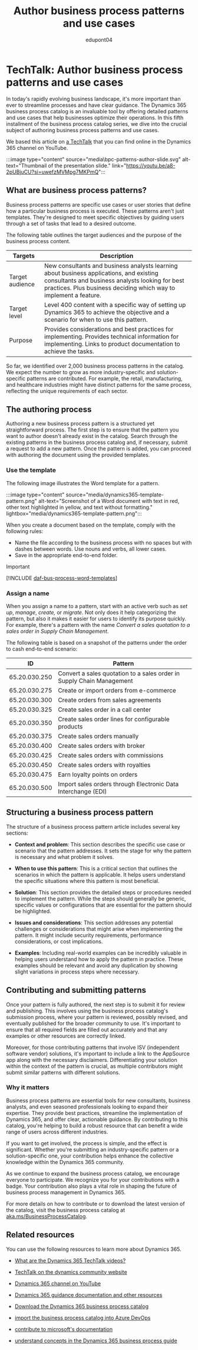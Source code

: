 ﻿---
title: Author business process patterns and use cases
description: Summary of TechTalk video that talks about how you author business process-related patterns based on the business process catalog for Dynamics 365 implementations.
ms.date: 09/20/2024
ms.topic: conceptual
author: edupont04
ms.author: edupont
ai-usage: ai-assisted
---

# TechTalk: Author business process patterns and use cases

In today's rapidly evolving business landscape, it's more important than ever to streamline processes and have clear guidance. The Dynamics 365 business process catalog is an invaluable tool by offering detailed patterns and use cases that help businesses optimize their operations. In this fifth installment of the business process catalog series, we dive into the crucial subject of authoring business process patterns and use cases.

We based this article on [a TechTalk](https://youtu.be/a8-2pUBjuCU?si=uwefzMVMpg7MKPmQ) that you can find online in the Dynamics 365 channel on YouTube.  

:::image type="content" source="media\bpc-patterns-author-slide.svg" alt-text="Thumbnail of the presentation slide." link="https://youtu.be/a8-2pUBjuCU?si=uwefzMVMpg7MKPmQ":::

## What are business process patterns?

Business process patterns are specific use cases or user stories that define how a particular business process is executed. These patterns aren't just templates. They're designed to meet specific objectives by guiding users through a set of tasks that lead to a desired outcome.

The following table outlines the target audiences and the purpose of the business process content.

|Targets|Description  |
|---------|---------|
|Target audience | New consultants and business analysts learning about business applications, and existing consultants and business analysts looking for best practices. Plus business deciding which way to implement a feature.|
|Target level| Level 400 content with a specific way of setting up Dynamics 365 to achieve the objective and a scenario for when to use this pattern. |
|Purpose |Provides considerations and best practices for implementing. Provides technical information for implementing. Links to product documentation to achieve the tasks. |

So far, we identified over 2,000 business process patterns in the catalog. We expect the number to grow as more industry-specific and solution-specific patterns are contributed. For example, the retail, manufacturing, and healthcare industries might have distinct patterns for the same process, reflecting the unique requirements of each sector.

## The authoring process

Authoring a new business process pattern is a structured yet straightforward process. The first step is to ensure that the pattern you want to author doesn't already exist in the catalog. Search through the existing patterns in the business process catalog and, if necessary, submit a request to add a new pattern. Once the pattern is added, you can proceed with authoring the document using the provided templates.

### Use the template

The following image illustrates the Word template for a pattern.

:::image type="content" source="media/dynamics365-template-pattern.png" alt-text="Screenshot of a Word document with text in red, other text highlighted in yellow, and text without formatting." lightbox="media/dynamics365-template-pattern.png":::

When you create a document based on the template, comply with the following rules:

- Name the file according to the business process with no spaces but with dashes between words. Use nouns and verbs, all lower cases.  
- Save in the appropriate end-to-end folder.

> [!IMPORTANT]
> [!INCLUDE [daf-bus-process-word-templates](~/../shared-content/shared/guidance-includes/daf-bus-process-word-templates.md)]

### Assign a name

When you assign a name to a pattern, start with an active verb such as *set up*, *manage*, *create,* or *migrate*. Not only does it help categorizing the pattern, but also it makes it easier for users to identify its purpose quickly. For example, there's a pattern with the name *Convert a sales quotation to a sales order in Supply Chain Management*.

The following table is based on a snapshot of the patterns under the order to cash end-to-end scenario:

| ID | Pattern |
|--|--|
| 65.20.030.250 | Convert a sales quotation to a sales order in Supply Chain Management |
| 65.20.030.275 | Create or import orders from e-commerce |
| 65.20.030.300 | Create orders from sales agreements |
| 65.20.030.325 | Create sales order in a call center |
| 65.20.030.350 | Create sales order lines for configurable products |
| 65.20.030.375 | Create sales orders manually |
| 65.20.030.400 | Create sales orders with broker |
| 65.20.030.425 | Create sales orders with commissions |
| 65.20.030.450 | Create sales orders with royalties |
| 65.20.030.475 | Earn loyalty points on orders |
| 65.20.030.500 | Import sales orders through Electronic Data Interchange (EDI) |

## Structuring a business process pattern

The structure of a business process pattern article includes several key sections:

- **Context and problem**: This section describes the specific use case or scenario that the pattern addresses. It sets the stage for why the pattern is necessary and what problem it solves.

- **When to use this pattern**: This is a critical section that outlines the scenarios in which the pattern is applicable. It helps users understand the specific situations where this pattern is most beneficial.

- **Solution**: This section provides the detailed steps or procedures needed to implement the pattern. While the steps should generally be generic, specific values or configurations that are essential for the pattern should be highlighted.

- **Issues and considerations**: This section addresses any potential challenges or considerations that might arise when implementing the pattern. It might include security requirements, performance considerations, or cost implications.

- **Examples**: Including real-world examples can be incredibly valuable in helping users understand how to apply the pattern in practice. These examples should be relevant and avoid any duplication by showing slight variations in process steps where necessary.

## Contributing and submitting patterns

Once your pattern is fully authored, the next step is to submit it for review and publishing. This involves using the business process catalog's submission process, where your pattern is reviewed, possibly revised, and eventually published for the broader community to use. It's important to ensure that all required fields are filled out accurately and that any examples or other resources are correctly linked.

Moreover, for those contributing patterns that involve ISV (independent software vendor) solutions, it's important to include a link to the AppSource app along with the necessary disclaimers. Differentiating your solution within the context of the pattern is crucial, as multiple contributors  might submit similar patterns with different solutions.

### Why it matters

Business process patterns are essential tools for new consultants, business analysts, and even seasoned professionals looking to expand their expertise. They provide best practices, streamline the implementation of Dynamics 365, and offer clear, actionable guidance. By contributing to this catalog, you're helping to build a robust resource that can benefit a wide range of users across different industries.

If you want to get involved, the process is simple, and the effect is significant. Whether you're submitting an industry-specific pattern or a solution-specific one, your contribution helps enhance the collective knowledge within the Dynamics 365 community.

As we continue to expand the business process catalog, we encourage everyone to participate. We recognize you for your contributions with a badge. Your contribution also plays a vital role in shaping the future of business process management in Dynamics 365.

For more details on how to contribute or to download the latest version of the catalog, visit the business process catalog at [aka.ms/BusinessProcessCatalog](https://aka.ms/BusinessProcessCatalog).

## Related resources

You can use the following resources to learn more about Dynamics 365.

- [What are the Dynamics 365 TechTalk videos?](../roles/techtalk-videos.md)

- [TechTalk on the dynamics community website](https://community.dynamics.com/videos/)

- [Dynamics 365 channel on YouTube](https://www.youtube.com/channel/UC5QxCcXhFFixs1nfmOpJlvQ)

- [Dynamics 365 guidance documentation and other resources](../index.yml)

- [Download the Dynamics 365 business process catalog](https://www.microsoft.com/en-us/download/details.aspx?id=105738)

- [import the business process catalog into Azure DevOps](../business-processes/about-import-catalog-devops.md)

- [contribute to microsoft's documentation](/dynamics365/get-started/contribute)

- [understand concepts in the Dynamics 365 business process guide](../business-processes/about-steps-navigation.md)
